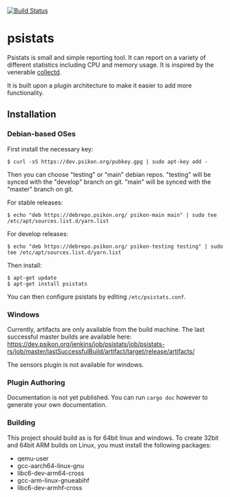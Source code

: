 [![Build Status](https://dev.psikon.org/jenkins/buildStatus/icon?job=psistats%2Fpsistats-rs%2Fdevelop)](https://dev.psikon.org/jenkins/job/psistats/job/psistats-rs/job/develop)

# psistats

Psistats is small and simple reporting tool. It can report on a variety of different statistics including CPU and memory usage. It is inspired by the venerable [collectd](https://github.com/collectd/collectd).

It is built upon a plugin architecture to make it easier to add more functionality.

## Installation

### Debian-based OSes

First install the necessary key:
```
$ curl -sS https://dev.psikon.org/pubkey.gpg | sudo apt-key add -
```

Then you can choose "testing" or "main" debian repos. "testing" will be synced with the "develop" branch on git. "main" will be synced with the "master" branch on git.

For stable releases:

```
$ echo "deb https://debrepo.psikon.org/ psikon-main main" | sudo tee /etc/apt/sources.list.d/yarn.list
```

For develop releases:

```
$ echo "deb https://debrepo.psikon.org/ psikon-testing testing" | sudo tee /etc/apt/sources.list.d/yarn.list
```

Then install:

```
$ apt-get update
$ apt-get install psistats
```

You can then configure psistats by editing `/etc/psistats.conf`.

### Windows

Currently, artifacts are only available from the build machine. The last successful master builds are available here:
https://dev.psikon.org/jenkins/job/psistats/job/psistats-rs/job/master/lastSuccessfulBuild/artifact/target/release/artifacts/

The sensors plugin is not available for windows.

### Plugin Authoring

Documentation is not yet published. You can run `cargo doc` however to generate your own documentation.

### Building

This project should build as is for 64bit linux and windows. To create 32bit and 64bit ARM builds on Linux, you must install the following packages:

* qemu-user
* gcc-aarch64-linux-gnu
* libc6-dev-arm64-cross
* gcc-arm-linux-gnueabihf
* libc6-dev-armhf-cross
